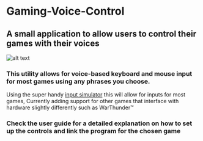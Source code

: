 # Gaming-Voice-Control
## A small application to allow users to control their games with their voices

![alt text](https://i.imgur.com/5t2Mzze.png)
### This utility allows for voice-based keyboard and mouse input for most games using any phrases you choose.
Using the super handy [input simulator](https://github.com/michaelnoonan/inputsimulator) this will allow for inputs for most games, Currently adding support for other games that interface with hardware slightly differently such as WarThunder™

### Check the user guide for a detailed explanation on how to set up the controls and link the program for the chosen game
